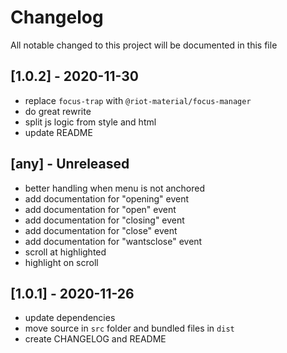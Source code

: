 # Changelog
All notable changed to this project will be documented in this file

## [1.0.2] - 2020-11-30
- replace `focus-trap` with `@riot-material/focus-manager`
- do great rewrite
- split js logic from style and html
- update README

## [any] - Unreleased
- better handling when menu is not anchored
- add documentation for "opening" event
- add documentation for "open" event
- add documentation for "closing" event
- add documentation for "close" event
- add documentation for "wantsclose" event
- scroll at highlighted
- highlight on scroll

## [1.0.1] - 2020-11-26
- update dependencies
- move source in `src` folder and bundled files in `dist`
- create CHANGELOG and README
